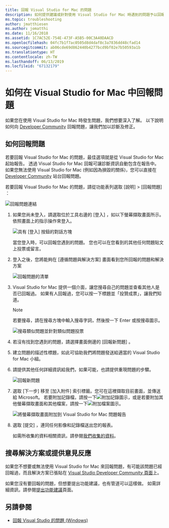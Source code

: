 ```yaml
---
title: 回報 Visual Studio for Mac 的問題
description: 如何提供建議或針對使用 Visual Studio for Mac 時遇到的問題予以回報。
ms.topic: troubleshooting
author: jmatthiesen
ms.author: jomatthi
ms.date: 11/16/2018
ms.assetid: 1C7AC52E-754E-473F-A5B5-00C3A40DAACD
ms.openlocfilehash: 04fc7b1f7ac0505d8d4daf8c3a7836dd48cfad14
ms.sourcegitcommit: ab06cde69d862440b4277bcd9bf02e7b50593a1b
ms.translationtype: HT
ms.contentlocale: zh-TW
ms.lasthandoff: 06/13/2019
ms.locfileid: "67132179"
---
```

# <a name="how-to-report-a-problem-in-visual-studio-for-mac"></a>如何在 Visual Studio for Mac 中回報問題

如果您在使用 Visual Studio for Mac 時發生問題，我們想要深入了解。 以下說明如何向 [Developer Community](https://developercommunity.visualstudio.com/spaces/41/index.html) 回報問題，讓我們加以診斷及修正。

## <a name="how-to-report-a-problem"></a>如何回報問題

若要回報 Visual Studio for Mac 的問題，最佳選項就是從 Visual Studio for Mac 起始報告。 透過 Visual Studio for Mac 回報可讓診斷資訊自動包含在報告中。 如果您無法使用 Visual Studio for Mac (例如因為損毀的關係)，您可以直接在 [Developer Community](https://developercommunity.visualstudio.com/content/problem/post.html?space=41) 站台回報問題。

若要回報 Visual Studio for Mac 的問題，請從功能表列選取 [說明] > [回報問題]  ：

![回報問題連結](media/report-problem-image1.png)

1. 如果您尚未登入，請選取位於工具右邊的 [登入]  ，如以下螢幕擷取畫面所示。 依照畫面上的指示操作來登入。

    ![具有 [登入] 按鈕的對話方塊](media/report-problem-image2.png)

    當您登入時，可以回報您遇到的問題。 您也可以在您看到的其他任何問題貼文上投票或留言。

1. 登入之後，您將能夠在 [遵循問題與解決方案]  畫面看到您所回報的問題和解決方案

    ![回報問題的清單](media/report-problem-image3.png)

1. Visual Studio for Mac 提供一個介面，讓您搜尋自己的問題並查看其他人是否已回報過。 如果有人回報過，您可以按一下標題並「投贊成票」，讓我們知道。
   > [!NOTE]
   > 若要搜尋，請在搜尋方塊中輸入搜尋字詞，然後按一下 Enter 或按搜尋圖示。

   ![搜尋類似問題並針對類似問題投票](media/report-problem-image4.png)

1. 若沒有找到您遇到的問題，請選擇畫面側邊的 [回報新問題]  。

1. 建立問題的描述性標題，如此可協助我們將問題發送給適當的 Visual Studio for Mac 小組。

1. 請提供其他任何詳細資訊給我們，如果可能，也請提供重現問題的步驟。

   ![回報新問題](media/report-problem-image5.png)

1. 選取 [下一步]  移至 [加入附件]  索引標籤。您可在這裡擷取目前畫面，並傳送給 Microsoft。 若要附加記錄檔，請按一下![附加記錄](media/report-problem-attach-logs.png)圖示，或是若要附加其他螢幕擷取畫面和其他檔案，請按一下![附加檔案](media/report-problem-attach-file.png)圖示。

   ![將螢幕擷取畫面附加到 Visual Studio for Mac 問題報告](media/report-problem-image6.png)

1. 選取 [提交]  ，連同任何影像和記錄檔送出您的報表。

   如需所收集的資料相關資訊，請參閱[我們收集的資料](/visualstudio/ide/developer-community-privacy#data-we-collect)。

## <a name="search-for-solutions-or-provide-feedback"></a>搜尋解決方案或提供意見反應

如果您不想要或無法使用 Visual Studio for Mac 來回報問題，有可能該問題已經回報過，而且解決方案已張貼在 [Visual Studio Developer Community 頁面](https://developercommunity.visualstudio.com/)上。

如果您沒有要回報的問題，但想要提出功能建議，也有管道可以這樣做。 如需詳細資訊，請參閱[提出功能建議](https://developercommunity.visualstudio.com/content/idea/post.html?space=41)頁面。

## <a name="see-also"></a>另請參閱

- [回報 Visual Studio 的問題 (Windows)](/visualstudio/ide/how-to-report-a-problem-with-visual-studio-2017)
